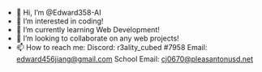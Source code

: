 - 👋 Hi, I’m @Edward358-AI
- 👀 I’m interested in coding!
- 🌱 I’m currently learning Web Development!
- 💞️ I’m looking to collaborate on any web projects!
- 📫 How to reach me: 
Discord: r3ality_cubed #7958
Email: edward456jiang@gmail.com
School Email: cj0670@pleasantonusd.net

<!---
Edward358-AI/Edward358-AI is a ✨ special ✨ repository because its `README.md` (this file) appears on your GitHub profile.
You can click the Preview link to take a look at your changes.
--->
